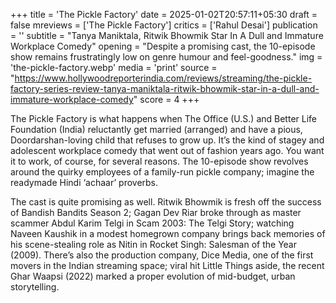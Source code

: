 +++
title = 'The Pickle Factory'
date = 2025-01-02T20:57:11+05:30
draft = false
mreviews = ['The Pickle Factory']
critics = ['Rahul Desai']
publication = ''
subtitle = "Tanya Maniktala, Ritwik Bhowmik Star In A Dull and Immature Workplace Comedy"
opening = "Despite a promising cast, the 10-episode show remains frustratingly low on genre humour and feel-goodness."
img = 'the-pickle-factory.webp'
media = 'print'
source = "https://www.hollywoodreporterindia.com/reviews/streaming/the-pickle-factory-series-review-tanya-maniktala-ritwik-bhowmik-star-in-a-dull-and-immature-workplace-comedy"
score = 4
+++

The Pickle Factory is what happens when The Office (U.S.) and Better Life Foundation (India) reluctantly get married (arranged) and have a pious, Doordarshan-loving child that refuses to grow up. It’s the kind of stagey and adolescent workplace comedy that went out of fashion years ago. You want it to work, of course, for several reasons. The 10-episode show revolves around the quirky employees of a family-run pickle company; imagine the readymade Hindi ‘achaar’ proverbs.

The cast is quite promising as well. Ritwik Bhowmik is fresh off the success of Bandish Bandits Season 2; Gagan Dev Riar broke through as master scammer Abdul Karim Telgi in Scam 2003: The Telgi Story; watching Naveen Kaushik in a modest homegrown company brings back memories of his scene-stealing role as Nitin in Rocket Singh: Salesman of the Year (2009). There’s also the production company, Dice Media, one of the first movers in the Indian streaming space; viral hit Little Things aside, the recent Ghar Waapsi (2022) marked a proper evolution of mid-budget, urban storytelling.
